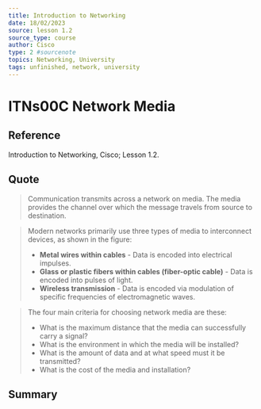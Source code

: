 ```yaml
---
title: Introduction to Networking
date: 18/02/2023
source: lesson 1.2
source_type: course
author: Cisco
type: 2 #sourcenote
topics: Networking, University
tags: unfinished, network, university
---
```

# ITNs00C Network Media

## **Reference**
Introduction to Networking, Cisco; Lesson 1.2.

## **Quote**
> Communication transmits across a network on media. The media provides the channel over which the message travels from source to destination.

> Modern networks primarily use three types of media to interconnect devices, as shown in the figure:
> -   **Metal wires within cables** - Data is encoded into electrical impulses.
> -   **Glass or plastic fibers within cables (fiber-optic cable)** - Data is encoded into pulses of light.
> -   **Wireless transmission** - Data is encoded via modulation of specific frequencies of electromagnetic waves.

> The four main criteria for choosing network media are these:
> - What is the maximum distance that the media can successfully carry a signal?
> - What is the environment in which the media will be installed?
> - What is the amount of data and at what speed must it be transmitted?
> - What is the cost of the media and installation?

## **Summary**
<!-- Resume of the idea with the context of the quote. -->
